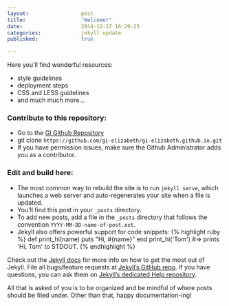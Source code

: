 ```yaml
---
layout: 				post
title:  				"Welcome!"
date:   				2014-12-17 16:29:25
categories: 			jekyll update
published: 				true

---
```

Here you'll find wonderful resources:

<ul>
	<li>style guidelines</li>
	<li>deployment steps</li>
	<li>CSS and LESS guidelines</li>
	<li>and much much more...</li>
</ul>

<h3>Contribute to this repository:</h3>

<ul>
	<li>Go to the <a href="//github.com/gi-elizabeth/gi-elizabeth.github.io">GI Github Repository</a></li>
	<li>git clone <code>https://github.com/gi-elizabeth/gi-elizabeth.github.io.git</code></li>
	<li>If you have permission issues, make sure the Github Administrator adds you as a contributor.</li>
</ul>

<h3>Edit and build here:</h3>

<ul>
	<li>The most common way to rebuild the site is to run <code>jekyll serve</code>, which launches a web server and auto-regenerates your site when a file is updated.</li>
	<li>You'll find this post in your <code>_posts</code> directory.</li>
	<li>To add new posts, add a file in the <code>_posts</code> directory that follows the convention <code>YYYY-MM-DD-name-of-post.ext</code>.</li>
	<li>Jekyll also offers powerful support for code snippets:
{% highlight ruby %}
def print_hi(name)
  puts "Hi, #{name}"
end
print_hi('Tom')
#=> prints 'Hi, Tom' to STDOUT.
{% endhighlight %}
	</li>
</ul>

Check out the [Jekyll docs][jekyll] for more info on how to get the most out of Jekyll. File all bugs/feature requests at [Jekyll’s GitHub repo][jekyll-gh]. If you have questions, you can ask them on [Jekyll’s dedicated Help repository][jekyll-help].

[jekyll]:      http://jekyllrb.com
[jekyll-gh]:   https://github.com/jekyll/jekyll
[jekyll-help]: https://github.com/jekyll/jekyll-help

<p>All that is asked of you is to be organized and be mindful of where posts should be filed under. Other than that, happy documentation-ing!</p>
